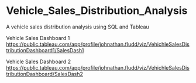 # Vehicle_Sales_Distribution_Analysis
A vehicle sales distribution analysis using SQL and Tableau

Vehicle Sales Dashboard 1
https://public.tableau.com/app/profile/johnathan.fludd/viz/VehichleSalesDistributionDashboard1/SalesDash1

Vehicle Sales Dashboard 2
https://public.tableau.com/app/profile/johnathan.fludd/viz/VehichleSalesDistributionDashboard/SalesDash2

